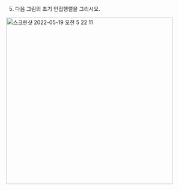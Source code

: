5. 다음 그림의 초기 인접행렬을 그리시오.
<img width="443" alt="스크린샷 2022-05-19 오전 5 22 11" src="https://user-images.githubusercontent.com/65678579/169551599-4b0fa4b7-e337-459a-900c-2dd279b5fb08.png">
